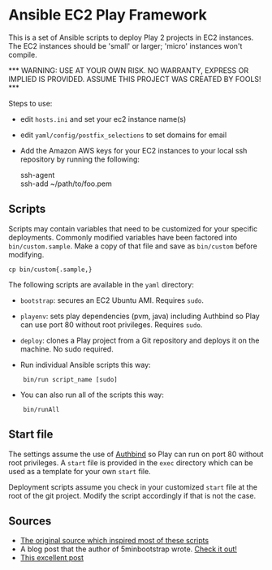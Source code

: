 # Ansible EC2 Play Framework
This is a set of Ansible scripts to deploy Play 2 projects in EC2 instances.
The EC2 instances should be 'small' or larger; 'micro' instances won't compile.

*** WARNING: USE AT YOUR OWN RISK. NO WARRANTY, EXPRESS OR IMPLIED IS PROVIDED. ASSUME THIS PROJECT WAS CREATED BY FOOLS! ***

Steps to use:

* edit `hosts.ini` and set your ec2 instance name(s)
* edit `yaml/config/postfix_selections` to set domains for email 
* Add the Amazon AWS keys for your EC2 instances to your local ssh repository by running the following:
 
    ssh-agent    
    ssh-add ~/path/to/foo.pem

## Scripts
Scripts may contain variables that need to be customized for your specific deployments. Commonly modified variables have been factored into `bin/custom.sample`. Make a copy of that file and save as `bin/custom` before modifying.

    cp bin/custom{.sample,}

The following scripts are available in the `yaml` directory:

* `bootstrap`: secures an EC2 Ubuntu AMI. Requires `sudo`.
* `playenv`: sets play dependencies (pvm, java) including Authbind so Play can use port 80 without root privileges. Requires `sudo`.
* `deploy`: clones a Play project from a Git repository and deploys it on the machine. No sudo required.

* Run individual Ansible scripts this way:
````
    bin/run script_name [sudo]
````
* You can also run all of the scripts this way:
````
    bin/runAll
````

## Start file
The settings assume the use of [Authbind](http://en.wikipedia.org/wiki/Authbind) so Play can run on port 80 without root privileges. 
A `start` file is provided in the `exec` directory which can be used as a template for your own `start` file.

Deployment scripts assume you check in your customized `start` file at the root of the git project. Modify the script accordingly if that is not the case.

## Sources
* [The original source which inspired most of these scripts](https://github.com/phred/5minbootstrap)
* A blog post that the author of 5minbootstrap wrote. [Check it out! ](http://practicalops.com/my-first-5-minutes-on-a-server.html)
* [This excellent post](http://plusbryan.com/my-first-5-minutes-on-a-server-or-essential-security-for-linux-servers)



